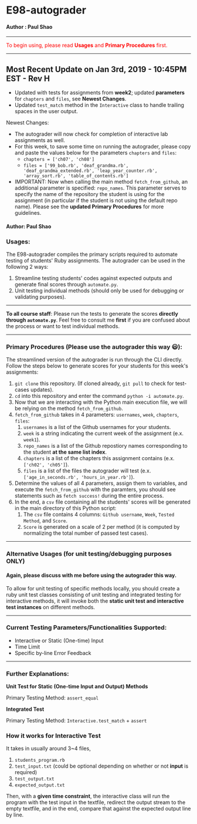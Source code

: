 # E98-autograder

#### **Author** : Paul Shao
______________________________________________________________________________________________________________________________
<span style="color:red"> To begin using, please read **Usages** and **Primary Procedures** first. </span>
______________________________________________________________________________________________________________________________
## Most Recent Update on Jan 3rd, 2019 - 10:45PM EST - Rev H
* Updated with tests for assignments from **week2**; updated **parameters** for `chapters` and `files`, see **Newest Changes**.
* Updated `test_match` method in the `Interactive` class to handle trailing spaces in the user output.

Newest Changes:
* The autograder will now check for completion of interactive lab assignments as well.
* For this week, to save some time on running the autograder, please copy and paste the values below for the parameters `chapters` and `files`:
  * `chapters = ['ch07', 'ch08']`
  * `files = ['99_bob.rb', 'deaf_grandma.rb', 'deaf_grandma_extended.rb', 'leap_year_counter.rb', 'array_sort.rb', 'table_of_contents.rb']`
* IMPORTANT: Now when calling the main method `fetch_from_github`, an additional parameter is specified: `repo_names`. This parameter serves to specify the name of the repository the student is using for the assignment (in particular if the student is not using the default repo name). Please see the **updated Primary Procedures** for more guidelines.

#### Author: Paul Shao

### Usages:
The E98-autograder compiles the primary scripts required to automate testing of students' Ruby assignments.
The autograder can be used in the following 2 ways:
1. Streamline testing students' codes against expected outputs and generate final scores through `automate.py`.
2. Unit testing individual methods (should only be used for debugging or validating purposes).
______________________________________________________________________________________________________________________________
**To all course staff**: Please run the tests to generate the scores **directly through `automate.py`**. Feel free to consult me **first** if you are confused about the process or want to test individual methods.
______________________________________________________________________________________________________________________________
### Primary Procedures (Please use the autograder this way 😃):
The streamlined version of the autograder is run through the CLI directly. Follow the steps below to generate scores for your students for this week's assignments:
1. `git clone` this repository. (If cloned already, `git pull` to check for test-cases updates).
2. `cd` into this repository and enter the command `python -i automate.py`.
3. Now that we are interacting with the Python main execution file, we will be relying on the method `fetch_from_github`.
4. `fetch_from_github` takes in 4 parameters: `usernames`, `week`, `chapters`, `files`:
   1. `usernames` is a list of the Github usernames for your students.
   2. `week` is a string indicating the current week of the assignment (e.x. `week1`).
   3. `repo_names` is a list of the Github repostiory names corresponding to the student **at the same list index**. 
   4. `chapters` is a list of the chapters this assignment contains (e.x. `['ch02', 'ch05']`).
   5. `files` is a list of the files the autograder will test (e.x. `['age_in_seconds.rb', 'hours_in_year.rb']`).
5. Determine the values of all 4 parameters, assign them to variables, and execute the `fetch_from_github` with the paramters, you should see statements such as `fetch success!` during the entire process.
6. In the end, a `csv` file containing all the students' scores will be generated in the main directory of this Python script:
   1. The `csv` file contains 4 columns: `Github username`, `Week`, `Tested Method`, and `Score`.
   2. `Score` is generated on a scale of 2 per method (it is computed by normalizing the total number of passed test cases).

______________________________________________________________________________________________________________________________
### Alternative Usages (for unit testing/debugging purposes ONLY)
#### Again, please discuss with me before using the autograder this way.

To allow for unit testing of specific methods locally, you should create a ruby unit test classes consisting of unit testing and integrated testing for interactive methods, it will invoke both the **static unit test and interactive test instances** on different methods.
______________________________________________________________________________________________________________________________
### Current Testing Parameters/Functionalities Supported:

* Interactive or Static (One-time) Input
* Time Limit
* Specific by-line Error Feedback

______________________________________________________________________________________________________________________________

### Further Explanations:

**Unit Test for Static (One-time Input and Output) Methods**

Primary Testing Method: `assert_equal`

**Integrated Test**

Primary Testing Method: `Interactive.test_match` + `assert`

### How it works for Interactive Test
It takes in usually around 3~4 files,
1. `students_program.rb`
2. `test_input.txt` (could be optional depending on whether or not **input** is required)
3. `test_output.txt`
4. `expected_output.txt`

Then, with a **given time constraint**, the interactive class will run the program with the test input in the textfile, redirect the output stream to the empty textfile, and in the end, compare that against the expected output line by line.
